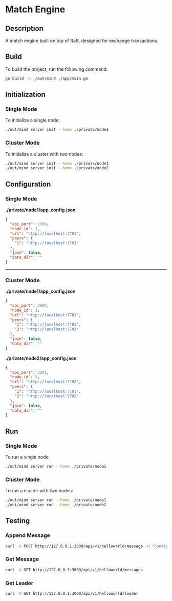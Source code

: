 # Match Engine

## Description
A match engine built on top of Raft, designed for exchange transactions.

## Build
To build the project, run the following command:
```sh
go build -o ./out/mind ./app/main.go
```

## Initialization

### Single Mode
To initialize a single node:
```sh
./out/mind server init --home ./private/node1
```
### Cluster Mode
To initialize a cluster with two nodes:
```sh
./out/mind server init --home ./private/node1
./out/mind server init --home ./private/node2
```

## Configuration

### Single Mode
**./private/node1/app_config.json**
```json
{
  "api_port": 3000,
  "node_id": 1,
  "url": "http://localhost:7701",
  "peers": {
    "1": "http://localhost:7701"
  },
  "join": false,
  "data_dir": ""
}
```
---
### Cluster Mode
**./private/node1/app_config.json**
```json
{
  "api_port": 3000,
  "node_id": 1,
  "url": "http://localhost:7701",
  "peers": {
    "1": "http://localhost:7701",
    "2": "http://localhost:7702"
  },
  "join": false,
  "data_dir": ""
}
```
**./private/node2/app_config.json**
```json
{
  "api_port": 3001,
  "node_id": 2,
  "url": "http://localhost:7702",
  "peers": {
    "1": "http://localhost:7701",
    "2": "http://localhost:7702"
  },
  "join": false,
  "data_dir": ""
}
```

## Run

### Single Mode
To run a single node:

```sh
./out/mind server run --home ./private/node1
```

### Cluster Mode
To run a cluster with two nodes:
```sh
./out/mind server run --home ./private/node1
./out/mind server run --home ./private/node2
```

## Testing

### Append Message
```sh
curl -X POST http://127.0.0.1:3000/api/v1/helloworld/message -H "Content-Type: application/json" -d '{"message":"version3"}'
```

### Get Message
```sh
curl -X GET http://127.0.0.1:3000/api/v1/helloworld/messages
```

### Get Leader
```sh
curl -X GET http://127.0.0.1:3000/api/v1/helloworld/leader
```

